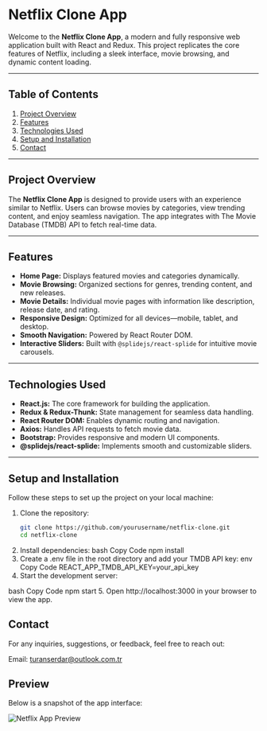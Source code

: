 # Netflix Clone App

Welcome to the **Netflix Clone App**, a modern and fully responsive web application built with React and Redux. This project replicates the core features of Netflix, including a sleek interface, movie browsing, and dynamic content loading.

---

## Table of Contents

1. [Project Overview](#project-overview)  
2. [Features](#features)  
3. [Technologies Used](#technologies-used)  
4. [Setup and Installation](#setup-and-installation)  
5. [Contact](#contact)

---

## Project Overview

The **Netflix Clone App** is designed to provide users with an experience similar to Netflix. Users can browse movies by categories, view trending content, and enjoy seamless navigation. The app integrates with The Movie Database (TMDB) API to fetch real-time data.

---

## Features

- **Home Page:** Displays featured movies and categories dynamically.
- **Movie Browsing:** Organized sections for genres, trending content, and new releases.
- **Movie Details:** Individual movie pages with information like description, release date, and rating.
- **Responsive Design:** Optimized for all devices—mobile, tablet, and desktop.
- **Smooth Navigation:** Powered by React Router DOM.
- **Interactive Sliders:** Built with `@splidejs/react-splide` for intuitive movie carousels.

---

## Technologies Used

- **React.js:** The core framework for building the application.
- **Redux & Redux-Thunk:** State management for seamless data handling.
- **React Router DOM:** Enables dynamic routing and navigation.
- **Axios:** Handles API requests to fetch movie data.
- **Bootstrap:** Provides responsive and modern UI components.
- **@splidejs/react-splide:** Implements smooth and customizable sliders.

---

## Setup and Installation

Follow these steps to set up the project on your local machine:

1. Clone the repository:
   ```bash
   git clone https://github.com/yourusername/netflix-clone.git
   cd netflix-clone
2. Install dependencies:
   bash
  Copy Code
  npm install
3. Create a .env file in the root directory and add your TMDB API key:
  env
  Copy Code
  REACT_APP_TMDB_API_KEY=your_api_key
4. Start the development server:

  bash
  Copy Code
  npm start
5. Open http://localhost:3000 in your browser to view the app.

## Contact
For any inquiries, suggestions, or feedback, feel free to reach out:

Email: turanserdar@outlook.com.tr

## Preview
Below is a snapshot of the app interface:

![Netflix App Preview](https://raw.githubusercontent.com/turanserdar/Netflix-Redux/main/netflix.gif)

